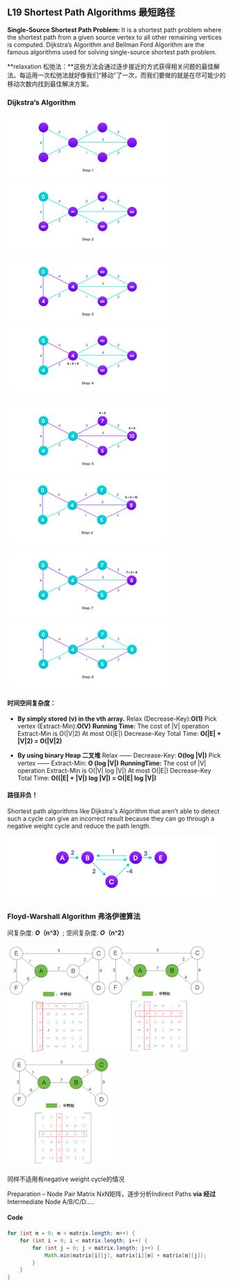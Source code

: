 ## L19 Shortest Path Algorithms 最短路径

**Single-Source Shortest Path Problem:**
It is a shortest path problem where the shortest path from a given source vertex to all other remaining vertices is computed.
Dijkstra’s Algorithm and Bellman Ford Algorithm are the famous algorithms used for solving single-source shortest path problem.

**relaxation 松弛法：**这些方法会通过逐步接近的方式获得相关问题的最佳解法。每运用一次松弛法就好像我们“移动”了一次，而我们要做的就是在尽可能少的移动次数内找到最佳解决方案。

### Dijkstra’s Algorithm

<img src="images/image-20210706164217895.png" alt="image-20210706164217895" style="zoom:50%;" /><img src="images/image-20210706164222649.png" alt="image-20210706164222649" style="zoom:50%;" />

<img src="images/image-20210706164236501.png" alt="image-20210706164236501" style="zoom:50%;" /><img src="images/image-20210706164242032.png" alt="image-20210706164242032" style="zoom:50%;" />

<img src="images/image-20210706164248362.png" alt="image-20210706164248362" style="zoom:50%;" /><img src="images/image-20210706164252185.png" alt="image-20210706164252185" style="zoom:50%;" />

<img src="images/image-20210706164300727.png" alt="image-20210706164300727" style="zoom: 50%;" /><img src="images/image-20210706164311658.png" alt="image-20210706164311658" style="zoom:50%;" />

#### **时间空间复杂度：**

- **By simply stored (v) in the  vth array.** 
  Relax (Decrease-Key):**O(1)** 
  Pick vertex (Extract-Min):**O(V)** 
  **Running Time:** 
  The cost of |V| operation Extract-Min is O(|V|2) 
  At most O(|E|) Decrease-Key 
  Total Time: **O(|E| + |V|2) = O(|V|2)** 

- **By using binary Heap 二叉堆**
  Relax —— Decrease-Key: **O(log |V|)** 
  Pick vertex —— Extract-Min: **O (log |V|)** 
  **RunningTime:** 
  The cost of |V| operation Extract-Min is O(|V| log |V|) 
  At most O(|E|) Decrease-Key 
  Total Time: **O((|E| + |V|) log |V|) = O(|E| log |V|)** 

#### **路径非负！**

Shortest path algorithms like Dijkstra's Algorithm that aren't able to detect such a cycle can give an incorrect result because they can go through a negative weight cycle and reduce the path length.

<img src="images/image-20210706165556399.png" alt="image-20210706165556399" style="zoom:50%;" />

### Floyd-Warshall Algorithm 弗洛伊德算法

间复杂度: ***O*（n^3）**; 空间复杂度: ***O*（n^2）**

<img src="images/image-20210706172148628.png" alt="image-20210706172148628" style="zoom: 50%;" /><img src="images/image-20210706172218170.png" alt="image-20210706172218170" style="zoom:50%;" /><img src="images/image-20210706172252258.png" alt="image-20210706172252258" style="zoom:50%;" />



同样不适用有negative weight cycle的情况

Preparation – Node Pair Matrix NxN矩阵，逐步分析Indirect Paths **via 经过** Intermediate Node A/B/C/D.....

#### Code

```java
for (int m = 0; m < matrix.length; m++) {
	for (int i = 0; i < matrix.length; i++) {
		for (int j = 0; j < matrix.length; j++) {
			Math.min(matrix[i][j], matrix[i][m] + matrix[m][j]);
		}
	}
}
```







